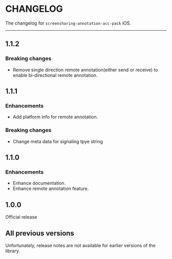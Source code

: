 # CHANGELOG

The changelog for `screensharing-annotation-acc-pack` iOS.

--------------------------------------

1.1.2
-----

### Breaking changes

- Remove single direction remote annotation(either send or receive) to enable bi-directional remote annotation.

1.1.1
-----

### Enhancements

- Add platform info for remote annotation.

### Breaking changes

- Change meta data for signaling tpye string

1.1.0
-----

### Enhancements

- Enhance documentation.
- Enhance remote annotation feature.

1.0.0
-----

Official release

All previous versions
---------------------

Unfortunately, release notes are not available for earlier versions of the library.
